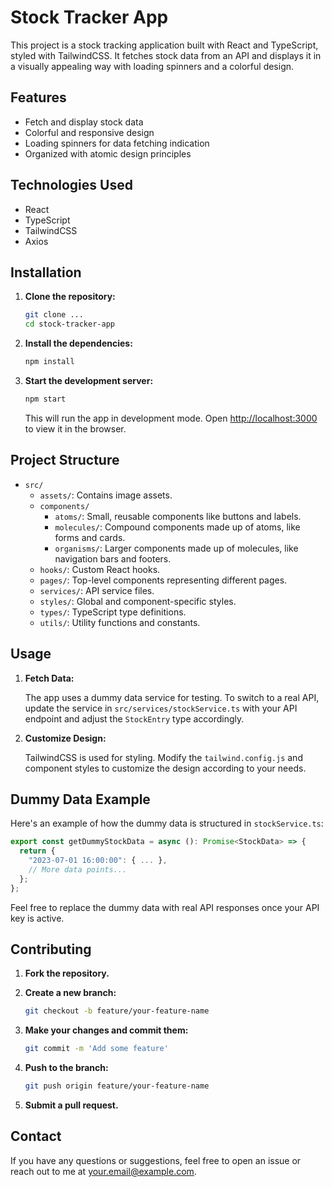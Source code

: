 # Stock Tracker App

This project is a stock tracking application built with React and TypeScript, styled with TailwindCSS. It fetches stock data from an API and displays it in a visually appealing way with loading spinners and a colorful design.

## Features

- Fetch and display stock data
- Colorful and responsive design
- Loading spinners for data fetching indication
- Organized with atomic design principles

## Technologies Used

- React
- TypeScript
- TailwindCSS
- Axios

## Installation

1. **Clone the repository:**

   ```sh
   git clone ...
   cd stock-tracker-app
   ```

2. **Install the dependencies:**

   ```sh
   npm install
   ```

3. **Start the development server:**

   ```sh
   npm start
   ```

   This will run the app in development mode. Open [http://localhost:3000](http://localhost:3000) to view it in the browser.

## Project Structure

- `src/`
  - `assets/`: Contains image assets.
  - `components/`
    - `atoms/`: Small, reusable components like buttons and labels.
    - `molecules/`: Compound components made up of atoms, like forms and cards.
    - `organisms/`: Larger components made up of molecules, like navigation bars and footers.
  - `hooks/`: Custom React hooks.
  - `pages/`: Top-level components representing different pages.
  - `services/`: API service files.
  - `styles/`: Global and component-specific styles.
  - `types/`: TypeScript type definitions.
  - `utils/`: Utility functions and constants.

## Usage

1. **Fetch Data:**

   The app uses a dummy data service for testing. To switch to a real API, update the service in `src/services/stockService.ts` with your API endpoint and adjust the `StockEntry` type accordingly.

2. **Customize Design:**

   TailwindCSS is used for styling. Modify the `tailwind.config.js` and component styles to customize the design according to your needs.

## Dummy Data Example

Here's an example of how the dummy data is structured in `stockService.ts`:

```typescript
export const getDummyStockData = async (): Promise<StockData> => {
  return {
    "2023-07-01 16:00:00": { ... },
    // More data points...
  };
};
```

Feel free to replace the dummy data with real API responses once your API key is active.

## Contributing

1. **Fork the repository.**
2. **Create a new branch:**

   ```sh
   git checkout -b feature/your-feature-name
   ```

3. **Make your changes and commit them:**

   ```sh
   git commit -m 'Add some feature'
   ```

4. **Push to the branch:**

   ```sh
   git push origin feature/your-feature-name
   ```

5. **Submit a pull request.**

## Contact

If you have any questions or suggestions, feel free to open an issue or reach out to me at your.email@example.com.
